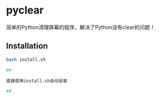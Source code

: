 # pyclear

简单的Python清理屏幕的程序，解决了Python没有clear的问题！

## Installation
```bash
bash install.sh

##

直接使用install.sh自动安装

##
